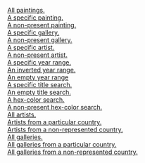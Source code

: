 [All paintings.](https://cyan-wise-xenoposeidon.glitch.me/api/paintings)\
[A specific painting.](https://cyan-wise-xenoposeidon.glitch.me/api/painting/512)\
[A non-present painting.](https://cyan-wise-xenoposeidon.glitch.me/api/painting/5555)\
[A specific gallery.](https://cyan-wise-xenoposeidon.glitch.me/api/painting/gallery/51)\
[A non-present gallery.](https://cyan-wise-xenoposeidon.glitch.me/api/painting/gallery/555)\
[A specific artist.](https://cyan-wise-xenoposeidon.glitch.me/api/painting/artist/19)\
[A non-present artist.](https://cyan-wise-xenoposeidon.glitch.me/api/painting/artist/1919)\
[A specific year range.](https://cyan-wise-xenoposeidon.glitch.me/api/painting/year/1900/2000)\
[An inverted year range.](https://cyan-wise-xenoposeidon.glitch.me/api/painting/year/2000/1900)\
[An empty year range](https://cyan-wise-xenoposeidon.glitch.me/api/painting/year/2100/2200)\
[A specific title search.](https://cyan-wise-xenoposeidon.glitch.me/api/painting/title/text/Mother)\
[An empty title search.](https://cyan-wise-xenoposeidon.glitch.me/api/painting/title/text/Elephant)\
[A hex-color search.](https://cyan-wise-xenoposeidon.glitch.me/api/painting/color/402F18)\
[A non-present hex-color search.](https://https://cyan-wise-xenoposeidon.glitch.me/api/painting/color/40FF18)\
[All artists.](https://cyan-wise-xenoposeidon.glitch.me/api/artists)\
[Artists from a particular country.](https://cyan-wise-xenoposeidon.glitch.me/api/artists/US)\
[Artists from a non-represented country.](https://https://cyan-wise-xenoposeidon.glitch.me/api/artists/Canada)\
[All galleries.](https://cyan-wise-xenoposeidon.glitch.me/api/galleries)\
[All galleries from a particular country.](https://cyan-wise-xenoposeidon.glitch.me/api/galleries/USA)\
[All galleries from a non-represented country.](https://cyan-wise-xenoposeidon.glitch.me/api/galleries/Botswana)
